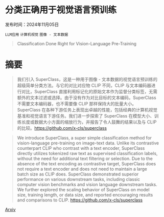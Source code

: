 # 分类正确用于视觉语言预训练

发布时间：2024年11月05日

`LLM应用` `计算机视觉` `图像 - 文本数据`

> Classification Done Right for Vision-Language Pre-Training

# 摘要

> 我们引入 SuperClass，这是一种用于图像 - 文本数据的视觉语言预训练的超级简单分类方法。与它的对比对应物 CLIP 不同，CLIP 与文本编码器进行对比，SuperClass 直接利用标记化的原始文本作为监督分类标签，无需额外的文本过滤或选择。由于没有作为对比目标的文本编码，SuperClass 不需要文本编码器，也不需要像 CLIP 那样保持大的批量大小。SuperClass 在各种下游任务上表现出卓越的性能，包括经典的计算机视觉基准和视觉语言下游任务。我们进一步探索了 SuperClass 在模型大小、训练长度或数据大小方面的缩放行为，并报告了令人鼓舞的结果以及与 CLIP 的比较。https://github.com/x-cls/superclass

> We introduce SuperClass, a super simple classification method for vision-language pre-training on image-text data. Unlike its contrastive counterpart CLIP who contrast with a text encoder, SuperClass directly utilizes tokenized raw text as supervised classification labels, without the need for additional text filtering or selection. Due to the absence of the text encoding as contrastive target, SuperClass does not require a text encoder and does not need to maintain a large batch size as CLIP does. SuperClass demonstrated superior performance on various downstream tasks, including classic computer vision benchmarks and vision language downstream tasks. We further explored the scaling behavior of SuperClass on model size, training length, or data size, and reported encouraging results and comparisons to CLIP. https://github.com/x-cls/superclass

[Arxiv](https://arxiv.org/abs/2411.03313)